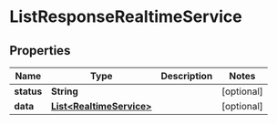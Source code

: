 

# ListResponseRealtimeService


## Properties

| Name | Type | Description | Notes |
|------------ | ------------- | ------------- | -------------|
|**status** | **String** |  |  [optional] |
|**data** | [**List&lt;RealtimeService&gt;**](RealtimeService.md) |  |  [optional] |



